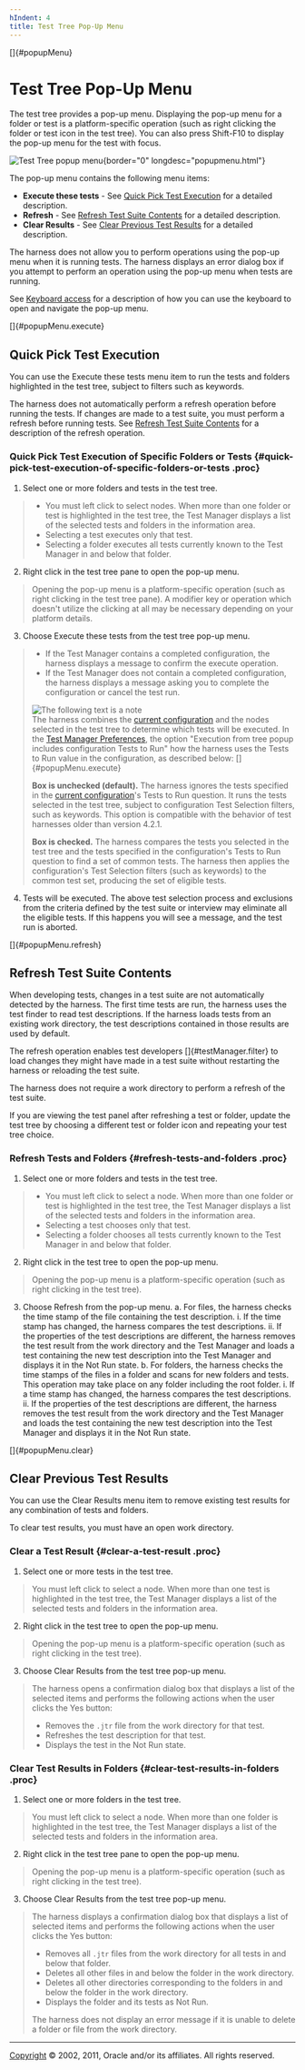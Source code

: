 ```yaml
---
hIndent: 4
title: Test Tree Pop-Up Menu
---
```


[]{#popupMenu}

# Test Tree Pop-Up Menu

The test tree provides a pop-up menu. Displaying the pop-up menu for a folder or test is a
platform-specific operation (such as right clicking the folder or test icon in the test tree). You
can also press Shift-F10 to display the pop-up menu for the test with focus.

![Test Tree popup menu](../../images/popupMenu.gif){border="0" longdesc="popupmenu.html"}

The pop-up menu contains the following menu items:

-   **Execute these tests** - See [Quick Pick Test Execution](#popupMenu.execute) for a detailed
    description.
-   **Refresh** - See [Refresh Test Suite Contents](#popupMenu.refresh) for a detailed description.
-   **Clear Results** - See [Clear Previous Test Results](#popupMenu.clear) for a detailed
    description.

The harness does not allow you to perform operations using the pop-up menu when it is running tests.
The harness displays an error dialog box if you attempt to perform an operation using the pop-up
menu when tests are running.

See [Keyboard access](../ui/keyboardAccess.html) for a description of how you can use the keyboard
to open and navigate the pop-up menu.

[]{#popupMenu.execute}

## Quick Pick Test Execution

You can use the Execute these tests menu item to run the tests and folders highlighted in the test
tree, subject to filters such as keywords.

The harness does not automatically perform a refresh operation before running the tests. If changes
are made to a test suite, you must perform a refresh before running tests. See [Refresh Test Suite
Contents](#popupMenu.refresh) for a description of the refresh operation.

### Quick Pick Test Execution of Specific Folders or Tests {#quick-pick-test-execution-of-specific-folders-or-tests .proc}

1.  Select one or more folders and tests in the test tree.

> -   You must left click to select nodes. When more than one folder or test is highlighted in the
>     test tree, the Test Manager displays a list of the selected tests and folders in the
>     information area.
> -   Selecting a test executes only that test.
> -   Selecting a folder executes all tests currently known to the Test Manager in and below that
>     folder.

2.  Right click in the test tree pane to open the pop-up menu.

> Opening the pop-up menu is a platform-specific operation (such as right clicking in the test tree
> pane). A modifier key or operation which doesn\'t utilize the clicking at all may be necessary
> depending on your platform details.

3.  Choose Execute these tests from the test tree pop-up menu.

> -   If the Test Manager contains a completed configuration, the harness displays a message to
>     confirm the execute operation.
> -   If the Test Manager does not contain a completed configuration, the harness displays a message
>     asking you to complete the configuration or cancel the test run.
>
> ![The following text is a note](../../images/hg_note.gif)\
> The harness combines the [current configuration](currentConfiguration.html) and the nodes selected
> in the test tree to determine which tests will be executed. In the [Test Manager
> Preferences](testManager.html), the option \"Execution from tree popup includes configuration
> Tests to Run\" how the harness uses the Tests to Run value in the configuration, as described
> below: []{#popupMenu.execute}
>
> **Box is unchecked (default).** The harness ignores the tests specified in the [current
> configuration](currentConfiguration.html)\'s Tests to Run question. It runs the tests selected in
> the test tree, subject to configuration Test Selection filters, such as keywords. This option is
> compatible with the behavior of test harnesses older than version 4.2.1.
>
> **Box is checked.** The harness compares the tests you selected in the test tree and the tests
> specified in the configuration\'s Tests to Run question to find a set of common tests. The harness
> then applies the configuration\'s Test Selection filters (such as keywords) to the common test
> set, producing the set of eligible tests.

4.  Tests will be executed. The above test selection process and exclusions from the criteria
    defined by the test suite or interview may eliminate all the eligible tests. If this happens you
    will see a message, and the test run is aborted.

[]{#popupMenu.refresh}

## Refresh Test Suite Contents

When developing tests, changes in a test suite are not automatically detected by the harness. The
first time tests are run, the harness uses the test finder to read test descriptions. If the harness
loads tests from an existing work directory, the test descriptions contained in those results are
used by default.

The refresh operation enables test developers []{#testManager.filter} to load changes they might
have made in a test suite without restarting the harness or reloading the test suite.

The harness does not require a work directory to perform a refresh of the test suite.

If you are viewing the test panel after refreshing a test or folder, update the test tree by
choosing a different test or folder icon and repeating your test tree choice.

### Refresh Tests and Folders {#refresh-tests-and-folders .proc}

1.  Select one or more folders and tests in the test tree.

> -   You must left click to select a node. When more than one folder or test is highlighted in the
>     test tree, the Test Manager displays a list of the selected tests and folders in the
>     information area.
> -   Selecting a test chooses only that test.
> -   Selecting a folder chooses all tests currently known to the Test Manager in and below that
>     folder.

2.  Right click in the test tree to open the pop-up menu.

> Opening the pop-up menu is a platform-specific operation (such as right clicking in the test
> tree).

3.  Choose Refresh from the pop-up menu.
    a.  For files, the harness checks the time stamp of the file containing the test description.
        i.  If the time stamp has changed, the harness compares the test descriptions.
        ii. If the properties of the test descriptions are different, the harness removes the test
            result from the work directory and the Test Manager and loads a test containing the new
            test description into the Test Manager and displays it in the Not Run state.
    b.  For folders, the harness checks the time stamps of the files in a folder and scans for new
        folders and tests. This operation may take place on any folder including the root folder.
        i.  If a time stamp has changed, the harness compares the test descriptions.
        ii. If the properties of the test descriptions are different, the harness removes the test
            result from the work directory and the Test Manager and loads the test containing the
            new test description into the Test Manager and displays it in the Not Run state.

[]{#popupMenu.clear}

## Clear Previous Test Results

You can use the Clear Results menu item to remove existing test results for any combination of tests
and folders.

To clear test results, you must have an open work directory.

### Clear a Test Result {#clear-a-test-result .proc}

1.  Select one or more tests in the test tree.

> You must left click to select a node. When more than one test is highlighted in the test tree, the
> Test Manager displays a list of the selected tests and folders in the information area.

2.  Right click in the test tree to open the pop-up menu.

> Opening the pop-up menu is a platform-specific operation (such as right clicking in the test
> tree).

3.  Choose Clear Results from the test tree pop-up menu.

> The harness opens a confirmation dialog box that displays a list of the selected items and
> performs the following actions when the user clicks the Yes button:
>
> -   Removes the `.jtr` file from the work directory for that test.
> -   Refreshes the test description for that test.
> -   Displays the test in the Not Run state.

### Clear Test Results in Folders {#clear-test-results-in-folders .proc}

1.  Select one or more folders in the test tree.

> You must left click to select a node. When more than one folder is highlighted in the test tree,
> the Test Manager displays a list of the selected tests and folders in the information area.

2.  Right click in the test tree pane to open the pop-up menu.

> Opening the pop-up menu is a platform-specific operation (such as right clicking in the test
> tree).

3.  Choose Clear Results from the test tree pop-up menu.

> The harness displays a confirmation dialog box that displays a list of selected items and performs
> the following actions when the user clicks the Yes button:
>
> -   Removes all `.jtr` files from the work directory for all tests in and below that folder.
> -   Deletes all other files in and below the folder in the work directory.
> -   Deletes all other directories corresponding to the folders in and below the folder in the work
>     directory.
> -   Displays the folder and its tests as Not Run.
>
> The harness does not display an error message if it is unable to delete a folder or file from the
> work directory.

----------------------------------------------------------------------------------------------------

[Copyright](../copyright.html) © 2002, 2011, Oracle and/or its affiliates. All rights reserved.
